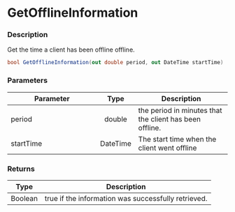 # GetOfflineInformation

### Description

Get the time a client has been offline offline.&#x20;

```csharp
bool GetOfflineInformation(out double period, out DateTime startTime)
```

### Parameters

<table><thead><tr><th width="188.33333333333326">Parameter</th><th align="center">Type</th><th>Description</th></tr></thead><tbody><tr><td>period</td><td align="center">double</td><td>the period in minutes that the client has been offline. </td></tr><tr><td>startTime</td><td align="center">DateTime</td><td>The start time when the client went offline</td></tr></tbody></table>

### Returns

| Type    | Description                                         |
| ------- | --------------------------------------------------- |
| Boolean | true if the information was successfully retrieved. |
